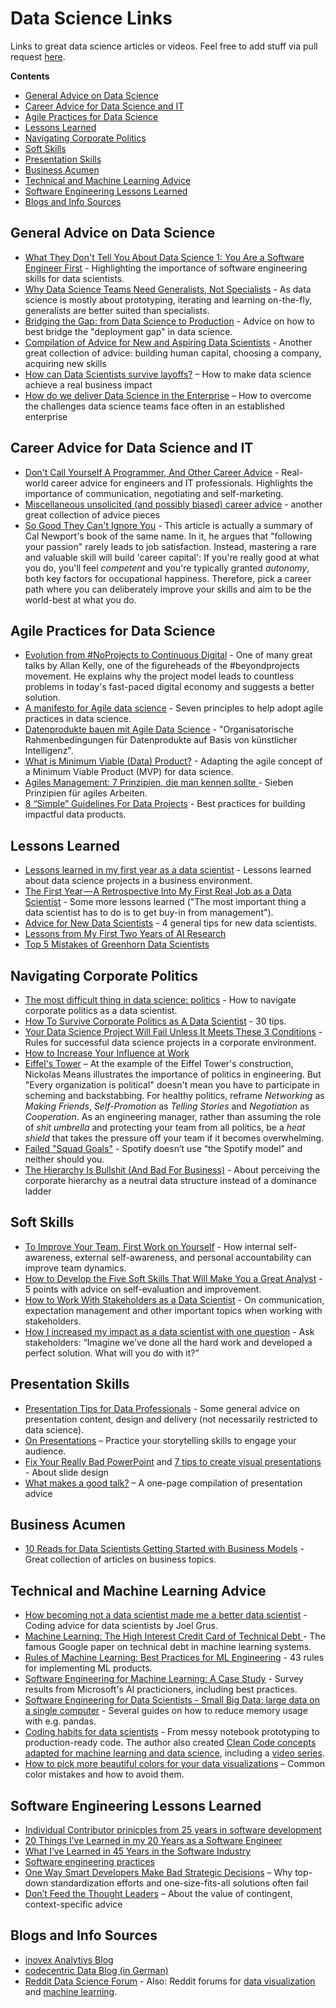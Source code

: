 # Data Science Links

Links to great data science articles or videos. Feel free to add stuff via pull request [here](https://github.com/dhaitz/data-science-links).

**Contents**

- [General Advice on Data Science](#general-advice-on-data-science)
- [Career Advice for Data Science and IT](#career-advice-for-data-science-and-it)
- [Agile Practices for Data Science](#agile-practices-for-data-science)
- [Lessons Learned](#lessons-learned)
- [Navigating Corporate Politics](#navigating-corporate-politics)
- [Soft Skills](#soft-skills)
- [Presentation Skills](#presentation-skills)
- [Business Acumen](#business-acumen)
- [Technical and Machine Learning Advice](#technical-and-machine-learning-advice)
- [Software Engineering Lessons Learned](#software-engineering-lessons-learned)
- [Blogs and Info Sources](#blogs-and-info-sources)


## General Advice on Data Science
* [What They Don't Tell You About Data Science 1: You Are a Software Engineer First](http://nadbordrozd.github.io/blog/2017/12/05/what-they-dont-tell-you-about-data-science-1/) - Highlighting the importance of software engineering skills for data scientists.
* [Why Data Science Teams Need Generalists, Not Specialists](https://hbr.org/2019/03/why-data-science-teams-need-generalists-not-specialists) - As data science is mostly about prototyping, iterating and learning on-the-fly, generalists are better suited than specialists.
* [Bridging the Gap: from Data Science to Production](https://florianwilhelm.info/2018/07/bridging_the_gap_from_ds_to_prod/) - Advice on how to best bridge the "deployment gap" in data science.
* [Compilation of Advice for New and Aspiring Data Scientists](https://towardsdatascience.com/compilation-of-advice-for-new-and-aspiring-data-scientists-5ea75a3925c4) - Another great collection of advice: building human capital, choosing a company, acquiring new skills
* [How can Data Scientists survive layoffs?](https://peadarcoyle.com/2020/04/26/how-can-data-scientists-survive-layoffs/) – How to make data science achieve a real business impact 
* [How do we deliver Data Science in the Enterprise](https://peadarcoyle.com/2017/08/07/how-do-we-deliver-data-science-in-the-enterprise/) – How to overcome the challenges data science teams face often in an established enterprise


## Career Advice for Data Science and IT
* [Don't Call Yourself A Programmer, And Other Career Advice](https://www.kalzumeus.com/2011/10/28/dont-call-yourself-a-programmer/) - Real-world career advice for engineers and IT professionals. Highlights the importance of communication, negotiating and self-marketing.
* [Miscellaneous unsolicited (and possibly biased) career advice](https://erikbern.com/2019/09/12/misc-unsolicited-career-advice.html) - another great collection of advice pieces
* [So Good They Can't Ignore You](https://commoncog.com/blog/so-good-they-cant-ignore-you/) - This article is actually a summary of Cal Newport's book of the same name. In it, he argues that "following your passion" rarely leads to job satisfaction. Instead, mastering a rare and valuable skill will build 'career capital': If you're really good at what you do, you'll feel *competent* and you're typically granted *autonomy*, both key factors for occupational happiness. Therefore, pick a career path where you can deliberately improve your skills and aim to be the world-best at what you do.


## Agile Practices for Data Science
* [Evolution from #NoProjects to Continuous Digital](https://www.youtube.com/watch?v=eeK1-9QxLGE) - One of many great talks by Allan Kelly, one of the figureheads of the #beyondprojects movement. He explains why the project model leads to countless problems in today's fast-paced digital economy and suggests a better solution.
* [A manifesto for Agile data science](https://www.oreilly.com/ideas/a-manifesto-for-agile-data-science) - Seven principles to help adopt agile practices in data science.
* [Datenprodukte bauen mit Agile Data Science](https://www.inovex.de/fileadmin/files/Vortraege/2018/datenprodukte-bauen-mit-agile-data-science-tempich-29.06.2018.pdf) - "Organisatorische Rahmenbedingungen für Datenprodukte auf Basis von künstlicher Intelligenz".
* [What is Minimum Viable (Data) Product?](https://medium.com/idealo-tech-blog/what-is-minimum-viable-data-product-49269e338d85) - Adapting the agile concept of a Minimum Viable Product (MVP) for data science.
* [Agiles Management: 7 Prinzipien, die man kennen sollte ](https://strato.de/blog/agiles-management/) - Sieben Prinzipien für agiles Arbeiten.
* [8 “Simple” Guidelines For Data Projects](https://builttoadapt.io/8-simple-guidelines-for-data-projects-859a1a738ffc) - Best practices for building impactful data products.


## Lessons Learned
* [Lessons learned in my first year as a data scientist](http://tommyblanchard.com/lessons-learned-in-my-first-year-as-a-data-scientist) - Lessons learned about data science projects in a business environment.
* [The First Year — A Retrospective Into My First Real Job as a Data Scientist](https://medium.com/@benjaminjiang/the-first-year-a-retrospect-into-my-first-real-job-as-a-data-scientist-d74c3179b461) - Some more lessons learned ("The most important thing a data scientist has to do is to get buy-in from management").
* [Advice for New Data Scientists](https://medium.com/airbnb-engineering/new-data-scientists-tips-for-success-5f898b6a33f3) - 4 general tips for new data scientists.
* [Lessons from My First Two Years of AI Research](http://web.mit.edu/tslvr/www/lessons_two_years.html)
* [Top 5 Mistakes of Greenhorn Data Scientists](https://towardsdatascience.com/top-5-mistakes-of-greenhorn-data-scientists-90fa26201d51)


## Navigating Corporate Politics
* [The most difficult thing in data science: politics](https://www.rdisorder.eu/2017/09/13/most-difficult-thing-data-science-politics/) - How to navigate corporate politics as a data scientist.
* [How To Survive Corporate Politics as A Data Scientist](https://towardsdatascience.com/how-to-survive-corporate-politics-as-a-data-scientist-ba914fac2471) - 30 tips.
* [Your Data Science Project Will Fail Unless It Meets These 3 Conditions](https://towardsdatascience.com/3-conditions-for-data-science-project-success-e31d3a798ec2) - Rules for successful data science projects in a corporate environment.
* [How to Increase Your Influence at Work](https://hbr.org/2018/02/how-to-increase-your-influence-at-work) 
* [Eiffel's Tower](https://www.youtube.com/watch?v=dLPi4lfk8is) – At the example of the Eiffel Tower's construction, Nickolas Means illustrates the importance of politics in engineering. But "Every organization is political" doesn't mean you have to participate in scheming and backstabbing. For healthy politics, reframe *Networking* as *Making Friends*, *Self-Promotion* as *Telling Stories* and  *Negotiation* as *Cooperation*. As an engineering manager, rather than assuming the role of *shit umbrella* and protecting your team from all politics, be a *heat shield* that takes the pressure off your team if it becomes overwhelming.
* [Failed "Squad Goals"](https://www.jeremiahlee.com/posts/failed-squad-goals/) - Spotify doesn’t use “the Spotify model” and neither should you.
* [The Hierarchy Is Bullshit (And Bad For Business)](https://charity.wtf/2022/09/23/the-hierarchy-is-bullshit-and-bad-for-business/) - About perceiving the corporate hierarchy as a neutral data structure instead of a dominance ladder

## Soft Skills
* [To Improve Your Team, First Work on Yourself](https://hbr.org/2019/01/to-improve-your-team-first-work-on-yourself) -
How internal self-awareness, external self-awareness, and personal accountability can improve team dynamics.
* [How to Develop the Five Soft Skills That Will Make You a Great Analyst](https://mode.com/blog/how-to-develop-the-five-soft-skills-that-will-make-you-a-great-analyst) - 5 points with advice on self-evaluation and improvement.
* [How to Work With Stakeholders as a Data Scientist](https://towardsdatascience.com/how-to-work-with-stakeholders-as-a-data-scientist-13a1769c8152) - On communication, expectation management and other important topics when working with stakeholders.
* [How I increased my impact as a data scientist with one question](https://towardsdatascience.com/how-i-increased-my-impact-as-a-data-scientist-with-one-question-d0417a1b10cb) - Ask stakeholders: “Imagine we’ve done all the hard work and developed a perfect solution. What will you do with it?”


## Presentation Skills
* [Presentation Tips for Data Professionals](https://data36.com/presentation-tips-for-data-professionals/) - Some general advice on presentation content, design and delivery (not necessarily restricted to data science).
* [On Presentations](https://www.beautiful.ai/player/-LiSV45O9K1sE8uv5oMj/On-Presentations) – Practice your storytelling skills to engage your audience.
* [Fix Your Really Bad PowerPoint](https://www.slideshare.net/slidecomet/fix-your-really-bad-powerpoint-slidecomet-based-on-an-ebook-by-sethgodin) and [7 tips to create visual presentations](https://www.slideshare.net/EmilandDC/7-tips-to-create-visual-presentations/42-TIPSTools) - About slide design
* [What makes a good talk?](http://www.neurotheory.ox.ac.uk/~timv/pub/TalkTips.pdf) – A one-page compilation of presentation advice


## Business Acumen
* [10 Reads for Data Scientists Getting Started with Business Models](https://www.conordewey.com/posts/2019/5/17/10-reads-for-data-scientists-getting-started-with-business-models) - Great collection of articles on business topics.


## Technical and Machine Learning Advice
* [How becoming not a data scientist made me a better data scientist](https://docs.google.com/presentation/d/1jk-qrVKCb0-P9P4BVzH75gcVhp5Dy5n1CP_gKnHMNY0/edit#slide=id.p) - Coding advice for data scientists by Joel Grus.
* [Machine Learning: The High Interest Credit Card of Technical Debt ](https://ai.google/research/pubs/pub43146) - The famous Google paper on technical debt in machine learning systems.
* [Rules of Machine Learning: Best Practices for ML Engineering](http://martin.zinkevich.org/rules_of_ml/rules_of_ml.pdf) - 43 rules for implementing ML products.
* [Software Engineering for Machine Learning: A Case Study](https://www.microsoft.com/en-us/research/publication/software-engineering-for-machine-learning-a-case-study/) - Survey results from Microsoft's AI practicioners, including best practices.
* [Software Engineering for Data Scientists - Small Big Data: large data on a single computer](https://pythonspeed.com/datascience) - Several guides on how to reduce memory usage with e.g. pandas.
* [Coding habits for data scientists](https://www.thoughtworks.com/insights/blog/coding-habits-data-scientists) - From messy notebook prototyping to production-ready code. The author also created [Clean Code concepts adapted for machine learning and data science](https://github.com/davified/clean-code-ml), including a [video series](https://www.youtube.com/watch?v=Edn6XxWmtEs&list=PLO9pkowc_99ZhP2yuPU8WCfFNYEx2IkwR&index=2).
* [How to pick more beautiful colors for your data visualizations](https://blog.datawrapper.de/beautifulcolors/) – Common color mistakes and how to avoid them.


## Software Engineering Lessons Learned
* [Individual Contributor prinicples from 25 years in software development](https://github.com/threddyrex/docs/blob/main/career-principles.md)
* [20 Things I’ve Learned in my 20 Years as a Software Engineer](https://www.simplethread.com/20-things-ive-learned-in-my-20-years-as-a-software-engineer/)
* [What I’ve Learned in 45 Years in the Software Industry](https://www.bti360.com/what-ive-learned-in-45-years-in-the-software-industry/)
* [Software engineering practices](https://simonwillison.net/2022/Oct/1/software-engineering-practices)
* [One Way Smart Developers Make Bad Strategic Decisions](https://earthly.dev/blog/see-state/) – Why top-down standardization efforts and one-size-fits-all solutions often fail
* [Don’t Feed the Thought Leaders](https://earthly.dev/blog/thought-leaders/) – About the value of contingent, context-specific advice


## Blogs and Info Sources
* [inovex Analytivs Blog](https://www.inovex.de/blog/category/analytics/)
* [codecentric Data Blog (in German)](https://blog.codecentric.de/category/data/)
* [Reddit Data Science Forum](https://reddit.com/r/datascience/) - Also: Reddit forums for [data visualization](https://reddit.com/r/dataisbeautiful/) and [machine learning](https://reddit.com/r/MachineLearning/).
